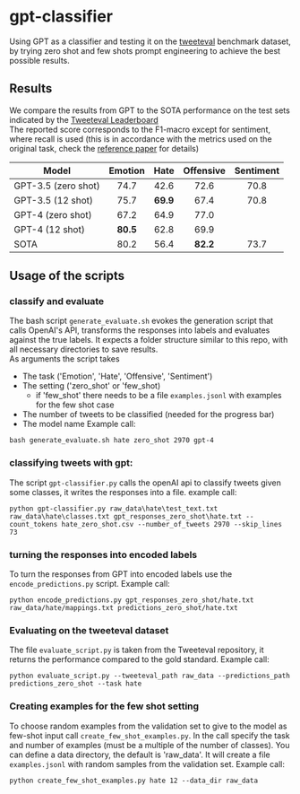 # gpt-classifier
Using GPT as a classifier and testing it on the [tweeteval](https://github.com/cardiffnlp/tweeteval) benchmark dataset, by trying zero shot and few shots prompt engineering to achieve the best possible results.

## Results
We compare the results from GPT to the SOTA performance on the test sets indicated by the 
[Tweeteval Leaderboard](https://github.com/cardiffnlp/tweeteval/blob/main/README.md) <br>
The reported score corresponds to the F1-macro except for sentiment, where recall is used (this is in accordance
with the metrics used on the original task, check the [reference paper](https://arxiv.org/pdf/2010.12421.pdf) for details)

| Model | Emotion | Hate | Offensive | Sentiment | 
|----------|:------:|:--------:|:-----:|:------:| 
| GPT-3.5 (zero shot)   | 74.7     | 42.6       | 72.6    | 70.8   |
| GPT-3.5 (12 shot)   | 75.7     |  **69.9**     | 67.4    |  70.8    |
| GPT-4 (zero shot)   |   67.2   |  64.9      | 77.0    |     | 
| GPT-4 (12 shot)   |   **80.5**   |  62.8    | 69.9   |   |
| SOTA | 80.2  | 56.4   | **82.2**   |  73.7   |


## Usage of the scripts
### classify and evaluate
The bash script ```generate_evaluate.sh``` evokes the generation script that calls OpenAI's API, transforms the responses into labels and evaluates against the true labels.
It expects a folder structure similar to this repo, with all necessary directories to save results. <br>
As arguments the script takes
- The task ('Emotion', 'Hate', 'Offensive', 'Sentiment')
- The setting ('zero_shot' or 'few_shot)
    - if 'few_shot' there needs to be a file ```examples.jsonl``` with examples for the few shot case
- The number of tweets to be classified (needed for the progress bar)
- The model name
Example call:
```
bash generate_evaluate.sh hate zero_shot 2970 gpt-4
```
### classifying tweets with gpt:
The script ```gpt-classifier.py``` calls the openAI api to classify tweets given some classes,
it writes the responses into a file. 
example call:
```
python gpt-classifier.py raw_data\hate\test_text.txt raw_data\hate\classes.txt gpt_responses_zero_shot\hate.txt --count_tokens hate_zero_shot.csv --number_of_tweets 2970 --skip_lines 73
```

### turning the responses into encoded labels
To turn the responses from GPT into encoded labels use the ```encode_predictions.py```
script. Example call:
```
python encode_predictions.py gpt_responses_zero_shot/hate.txt raw_data/hate/mappings.txt predictions_zero_shot/hate.txt
```

### Evaluating on the tweeteval dataset
The file ```evaluate_script.py``` is taken from the Tweeteval repository, it returns the performance
compared to the gold standard. Example call:
```
python evaluate_script.py --tweeteval_path raw_data --predictions_path predictions_zero_shot --task hate
```

### Creating examples for the few shot setting
To choose random examples from the validation set to give to the model as few-shot input call 
```create_few_shot_examples.py```. In the call specify the task and number of examples (must be a multiple of the number of classes). You can define a data 
directory, the default is 'raw_data'. It will create a file ```examples.jsonl``` with random samples from the validation set. Example call:
```
python create_few_shot_examples.py hate 12 --data_dir raw_data
```